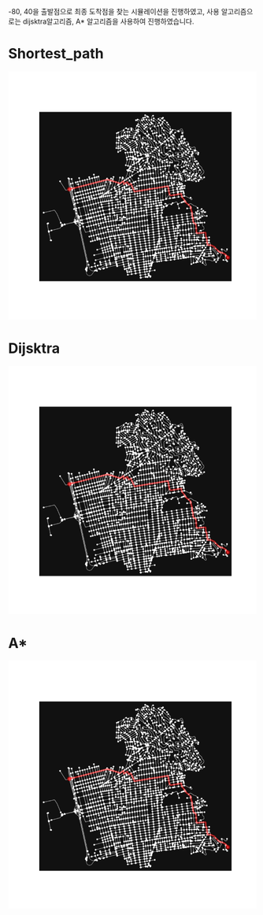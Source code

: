 -80, 40을 출발점으로 최종 도착점을 찾는 시뮬레이션을 진행하였고, 사용 알고리즘으로는 dijsktra알고리즘, A* 알고리즘을 사용하여 진행하였습니다.

# Shortest_path
!["image"](https://github.com/kimmyeongjune/Trajectory_Algorithm/blob/main/shortest_path.png)


# Dijsktra
!["image"](https://github.com/kimmyeongjune/Trajectory_Algorithm/blob/main/dijsktra.png)


# A*
!["image"](https://github.com/kimmyeongjune/Trajectory_Algorithm/blob/main/astar.png)
